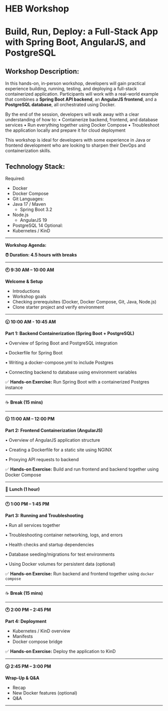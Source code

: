 # HEB Workshop

# **Build, Run, Deploy: a Full-Stack App with Spring Boot, AngularJS, and PostgreSQL**

## **Workshop Description:**

In this hands-on, in-person workshop, developers will gain practical experience building, running, testing, and deploying a full-stack containerized application. Participants will work with a real-world example that combines a **Spring Boot API backend**, an **AngularJS frontend**, and a **PostgreSQL database**, all orchestrated using Docker.

By the end of the session, developers will walk away with a clear understanding of how to:
•	Containerize backend, frontend, and database services
•	Run everything together using Docker Compose
•	Troubleshoot the application locally and prepare it for cloud deployment

This workshop is ideal for developers with some experience in Java or frontend development who are looking to sharpen their DevOps and containerization skills.

## **Technology Stack:**
Required:
* Docker
* Docker Compose
* Git
Languages:
* Java 17 / Maven
    * Spring Boot 3.2
* Node.js
    * AngularJS 19
* PostgreSQL 14
Optional:
* Kubernetes / KinD

---

**Workshop Agenda:**

**⏰ Duration: 4.5 hours with breaks**

---

**🕘 9:30 AM – 10:00 AM**

**Welcome & Setup**

- Introductions
- Workshop goals
- Checking prerequisites (Docker, Docker Compose, Git, Java, Node.js)
- Clone starter project and verify environment

---

**🕤 10:00 AM - 10:45 AM**

**Part 1: Backend Containerization (Spring Boot + PostgreSQL)**

•	Overview of Spring Boot and PostgreSQL integration

•	Dockerfile for Spring Boot

•	Writing a docker-compose.yml to include Postgres

•	Connecting backend to database using environment variables

✅ **Hands-on Exercise:** Run Spring Boot with a containerized Postgres instance

---

☕ **Break (15 mins)**

---

**🕥 11:00 AM – 12:00 PM**

**Part 2: Frontend Containerization (AngularJS)**

•	Overview of AngularJS application structure

•	Creating a Dockerfile for a static site using NGINX

•	Proxying API requests to backend

✅ **Hands-on Exercise:** Build and run frontend and backend together using Docker Compose

---

🥪 **Lunch (1 hour)**

---

**🕛 1:00 PM – 1:45 PM**

**Part 3: Running and Troubleshooting**

•	Run all services together

•	Troubleshooting container networking, logs, and errors

•	Health checks and startup dependencies

•	Database seeding/migrations for test environments

•	Using Docker volumes for persistent data (optional)

✅ **Hands-on Exercise:** Run backend and frontend together using `docker compose`

---

☕ **Break (15 mins)**

---

**🕐 2:00 PM – 2:45 PM**

**Part 4: Deployment**

- Kubernetes / KinD overview
- Manifests
- Docker compose bridge

✅ **Hands-on Exercise:** Deploy the application to KinD

---

**🕞 2:45 PM – 3:00 PM**

**Wrap-Up & Q&A**

- Recap
- New Docker features (optional)
- Q&A

---
